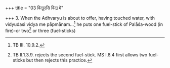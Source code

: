 +++
title = "03 विद्युदसि विद्य मे"

+++
3. When the Adhvaryu is about to offer, having touched water, with vidyudasi vidya me pāpmānam...[^1] he puts one fuel-stick of Palāśa-wood (in fire)-or two[^2] or three (fuel-sticks)  


[^1]: TB III. 10.9.2.  

[^2]: TB II.1.3.9. rejects the second fuel-stick. MS I.8.4 first allows two fuel-sticks but then rejects this practice.
